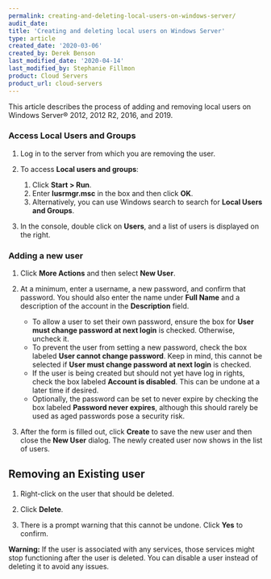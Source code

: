 ```yaml
---
permalink: creating-and-deleting-local-users-on-windows-server/
audit_date:
title: 'Creating and deleting local users on Windows Server'
type: article
created_date: '2020-03-06'
created_by: Derek Benson
last_modified_date: '2020-04-14'
last_modified_by: Stephanie Fillmon
product: Cloud Servers
product_url: cloud-servers
---
```



This article describes the process of adding and removing local users on Windows Server&reg; 2012, 2012 R2, 2016, and 2019.


### Access Local Users and Groups

1. Log in to the server from which you are removing the user.

2. To access **Local users and groups**:

    1. Click **Start > Run**.
    2. Enter **lusrmgr.msc** in the box and then click **OK**.
    3. Alternatively, you can use Windows search to search for **Local Users and Groups**.

3. In the console, double click on **Users**, and a list of users is displayed on the right.

### Adding a new user

1. Click **More Actions** and then select **New User**.

2. At a minimum, enter a username, a new password, and confirm that password. You should also enter the name under **Full Name** and a description of the account in the **Description** field.
    * To allow a user to set their own password, ensure the box for **User must change password at next login** is checked. Otherwise, uncheck it.
    * To prevent the user from setting a new password, check the box labeled **User cannot change password**. Keep in mind, this cannot be selected if **User must change password at next login** is checked.
    * If the user is being created but should not yet have log in rights, check the box labeled **Account is disabled**. This can be undone at a later time if desired.
    * Optionally, the password can be set to never expire by checking the box labeled **Password never expires**, although this should rarely be used as aged passwords pose a security risk.

3. After the form is filled out, click **Create** to save the new user and then close the **New User** dialog. The newly created user now shows in the list of users.


## Removing an Existing user

1. Right-click on the user that should be deleted.

2. Click **Delete**.

3. There is a prompt warning that this cannot be undone. Click **Yes** to confirm.

**Warning:** If the user is associated with any services, those services might stop functioning after the user is deleted. You can disable a user instead of deleting it to avoid any issues.
